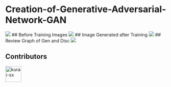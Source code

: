 # Creation-of-Generative-Adversarial-Network-GAN
<img src = "https://github.com/kurai-sx/Fashion-Generative-Adversarial-Network-GAN/blob/main/GAN's/Images/GAN%20Model.png" >
## Before Training Images
<img src = "https://github.com/kurai-sx/Fashion-Generative-Adversarial-Network-GAN/blob/main/GAN's/Images/Before%20Training.png" >
## Image Generated after Training
<img src = "https://github.com/kurai-sx/Fashion-Generative-Adversarial-Network-GAN/blob/main/GAN's/Images/Image%20Generation%20through%20Model.png" >
## Review Graph of Gen and Disc
<img src = "https://github.com/kurai-sx/Fashion-Generative-Adversarial-Network-GAN/blob/main/GAN's/Images/Review%20of%20Gen%20and%20Disc.png" >

## Contributors
<a target="_blank" href="https://github.com/kurai-sx" ><img src="https://avatars.githubusercontent.com/u/84697122?v=4" href="https://github.com/kurai-sx" alt="kurai-sx" width="50"/></a>
